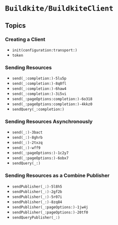 # ``Buildkite/BuildkiteClient``

## Topics

### Creating a Client

- ``init(configuration:transport:)``
- ``token``

### Sending Resources

- ``send(_:completion:)-5lu5p``
- ``send(_:completion:)-8q0fl``
- ``send(_:completion:)-6haw4``
- ``send(_:completion:)-3i5vi``
- ``send(_:pageOptions:completion:)-6o318``
- ``send(_:pageOptions:completion:)-4kkz0``
- ``sendQuery(_:completion:)``

### Sending Resources Asynchronously

- ``send(_:)-3bact``
- ``send(_:)-8ghrb``
- ``send(_:)-2txzq``
- ``send(_:)-wff9``
- ``send(_:pageOptions:)-1c2y7``
- ``send(_:pageOptions:)-6obx7``
- ``sendQuery(_:)``

### Sending Resources as a Combine Publisher

- ``sendPublisher(_:)-5l8h5``
- ``sendPublisher(_:)-2gf2b``
- ``sendPublisher(_:)-5r07i``
- ``sendPublisher(_:)-8zq84``
- ``sendPublisher(_:pageOptions:)-1jw4j``
- ``sendPublisher(_:pageOptions:)-20tf0``
- ``sendQueryPublisher(_:)``
